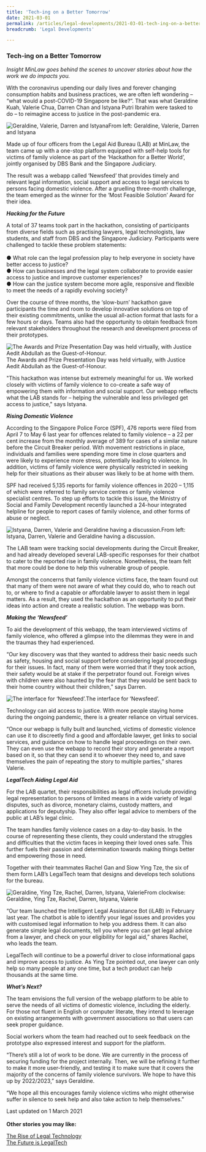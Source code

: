 ```yaml
---
title: 'Tech-ing on a Better Tomorrow'
date: 2021-03-01
permalink: /articles/legal-developments/2021-03-01-tech-ing-on-a-better-tomorrow/
breadcrumb: 'Legal Developments'

---
```



### **Tech-ing on a Better Tomorrow**

<i>Insight MinLaw goes behind the scenes to uncover stories about how the work we do impacts you.</i>
<br>

With the coronavirus upending our daily lives and forever changing consumption habits and business practices, we are often left wondering – “what would a post-COVID-19 Singapore be like?”. That was what Geraldine Kuah, Valerie Chua, Darren Chan and Istyana Putri Ibrahim were tasked to do – to reimagine access to justice in the post-pandemic era.

<div class="image">
  <img src="/images/LAB Photo 1.jpg/" title="Geraldine, Valerie, Darren and Istyana" alt="Geraldine, Valerie, Darren and Istyana">From left: Geraldine, Valerie, Darren and Istyana
</div>

Made up of four officers from the Legal Aid Bureau (LAB) at MinLaw, the team came up with a one-stop platform equipped with self-help tools for victims of family violence as part of the ‘Hackathon for a Better World’, jointly organised by DBS Bank and the Singapore Judiciary. 

The result was a webapp called ‘Newsfeed’ that provides timely and relevant legal information, social support and access to legal services to persons facing domestic violence. After a gruelling three-month challenge, the team emerged as the winner for the ‘Most Feasible Solution’ Award for their idea. 

<b><i>Hacking for the Future</i></b>

A total of 37 teams took part in the hackathon, consisting of participants from diverse fields such as practising lawyers, legal technologists, law students, and staff from DBS and the Singapore Judiciary. Participants were challenged to tackle these problem statements:
<br><br>●	What role can the legal profession play to help everyone in society have better access to justice?
<br>●	How can businesses and the legal system collaborate to provide easier access to justice and improve customer experiences?
<br>●	How can the justice system become more agile, responsive and flexible to meet the needs of a rapidly evolving society?

Over the course of three months, the ‘slow-burn’ hackathon gave participants the time and room to develop innovative solutions on top of their existing commitments, unlike the usual all-action format that lasts for a few hours or days. Teams also had the opportunity to obtain feedback from relevant stakeholders throughout the research and development process of their prototypes.

<div class="image">
  <img src="/images/LAB Photo 2.jpg/" title="The Awards and Prize Presentation Day was held virtually, with Justice Aedit Abdullah as the Guest-of-Honour." alt="The Awards and Prize Presentation Day was held virtually, with Justice Aedit Abdullah as the Guest-of-Honour.">The Awards and Prize Presentation Day was held virtually, with Justice Aedit Abdullah as the Guest-of-Honour.
</div>

"This hackathon was intense but extremely meaningful for us. We worked closely with victims of family violence to co-create a safe way of empowering them with information and social support. Our webapp reflects what the LAB stands for – helping the vulnerable and less privileged get access to justice," says Istyana.

<b><i>Rising Domestic Violence</i></b>

According to the Singapore Police Force (SPF), 476 reports were filed from April 7 to May 6 last year for offences related to family violence – a 22 per cent increase from the monthly average of 389 for cases of a similar nature before the Circuit Breaker period. With movement restrictions in place, individuals and families were spending more time in close quarters and were likely to experience more stress, potentially leading to violence. In addition, victims of family violence were physically restricted in seeking help for their situations as their abuser was likely to be at home with them. 

SPF had received 5,135 reports for family violence offences in 2020 – 1,115 of which were referred to family service centres or family violence specialist centres. To step up efforts to tackle this issue, the Ministry of Social and Family Development recently launched a 24-hour integrated helpline for people to report cases of family violence, and other forms of abuse or neglect.

<div class="image">
  <img src="/images/LAB Photo 3.jpg/" title="Istyana, Darren, Valerie and Geraldine having a discussion." alt="Istyana, Darren, Valerie and Geraldine having a discussion.">From left: Istyana, Darren, Valerie and Geraldine having a discussion.
</div>

The LAB team were tracking social developments during the Circuit Breaker, and had already developed several LAB-specific responses for their chatbot to cater to the reported rise in family violence. Nonetheless, the team felt that more could be done to help this vulnerable group of people.

Amongst the concerns that family violence victims face, the team found out that many of them were not aware of what they could do, who to reach out to, or where to find a capable or affordable lawyer to assist them in legal matters. As a result, they used the hackathon as an opportunity to put their ideas into action and create a realistic solution. The webapp was born.

<b><i>Making the ‘Newsfeed’</i></b>

To aid the development of this webapp, the team interviewed victims of family violence, who offered a glimpse into the dilemmas they were in and the traumas they had experienced. 

“Our key discovery was that they wanted to address their basic needs such as safety, housing and social support before considering legal proceedings for their issues. In fact, many of them were worried that if they took action, their safety would be at stake if the perpetrator found out. Foreign wives with children were also haunted by the fear that they would be sent back to their home country without their children,” says Darren.

<div class="image">
  <img src="/images/LAB Photo 4.png/" title="The interface for ‘Newsfeed’." alt="The interface for ‘Newsfeed’.">The interface for ‘Newsfeed’.
</div>

Technology can aid access to justice. With more people staying home during the ongoing pandemic, there is a greater reliance on virtual services.

“Once our webapp is fully built and launched, victims of domestic violence can use it to discreetly find a good and affordable lawyer, get links to social services, and guidance on how to handle legal proceedings on their own. They can even use the webapp to record their story and generate a report based on it, so that they can send it to whoever they need to, and save themselves the pain of repeating the story to multiple parties,” shares Valerie.

<b><i>LegalTech Aiding Legal Aid</i></b>

For the LAB quartet, their responsibilities as legal officers include providing legal representation to persons of limited means in a wide variety of legal disputes, such as divorce, monetary claims, custody matters, and applications for deputyship. They also offer legal advice to members of the public at LAB’s legal clinic.

The team handles family violence cases on a day-to-day basis. In the course of representing these clients, they could understand the struggles and difficulties that the victim faces in keeping their loved ones safe. This further fuels their passion and determination towards making things better and empowering those in need.

Together with their teammates Rachel Gan and Siow Ying Tze, the six of them form LAB’s LegalTech team that designs and develops tech solutions for the bureau.

<div class="image">
  <img src="/images/LAB Photo 5.jpg/" title="Geraldine, Ying Tze, Rachel, Darren, Istyana, Valerie" alt="Geraldine, Ying Tze, Rachel, Darren, Istyana, Valerie">From clockwise: Geraldine, Ying Tze, Rachel, Darren, Istyana, Valerie
</div>

“Our team launched the Intelligent Legal Assistance Bot (iLAB) in February last year. The chatbot is able to identify your legal issues and provides you with customised legal information to help you address them. It can also generate simple legal documents, tell you where you can get legal advice from a lawyer, and check on your eligibility for legal aid,” shares Rachel, who leads the team.

LegalTech will continue to be a powerful driver to close informational gaps and improve access to justice. As Ying Tze pointed out, one lawyer can only help so many people at any one time, but a tech product can help thousands at the same time.

<b><i>What’s Next?</i></b>

The team envisions the full version of the webapp platform to be able to serve the needs of all victims of domestic violence, including the elderly. For those not fluent in English or computer literate, they intend to leverage on existing arrangements with government associations so that users can seek proper guidance.

Social workers whom the team had reached out to seek feedback on the prototype also expressed interest and support for the platform.

“There’s still a lot of work to be done. We are currently in the process of securing funding for the project internally. Then, we will be refining it further to make it more user-friendly, and testing it to make sure that it covers the majority of the concerns of family violence survivors. We hope to have this up by 2022/2023,” says Geraldine.

“We hope all this encourages family violence victims who might otherwise suffer in silence to seek help and also take action to help themselves.”

Last updated on 1 March 2021
<br>
<br>
<b>Other stories you may like:</b>

<a href="https://insight.mlaw.gov.sg/articles/future-of-law/2020-12-28-the-rise-of-legal-technology" target="new">The Rise of Legal Technology</a><br><a href="https://insight.mlaw.gov.sg/articles/future-of-law/2021-05-05-the-future-is-legaltech" target="new">The Future is LegalTech</a>

